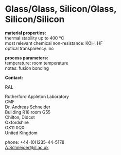 # Glass/Glass, Silicon/Glass, Silicon/Silicon

__material properties:__  	
thermal stability up to	400 °C  
most relevant chemical non-resistance:	KOH, HF  
optical transparency:	no  
	
__process parameters:__  	
temperature:	room temperature  
notes:	fusion bonding
<!--break-->
__Contact:__

RAL

Rutherford Appleton Laboratory  
CMF  
Dr. Andreas Schneider  
Building R18 room G55   
Chilton, Didcot  
Oxfordshire   
OX11 0QX   
United Kingdom

phone: +44-(0)1235-44-5178  
A.Schneider@rl.ac.uk